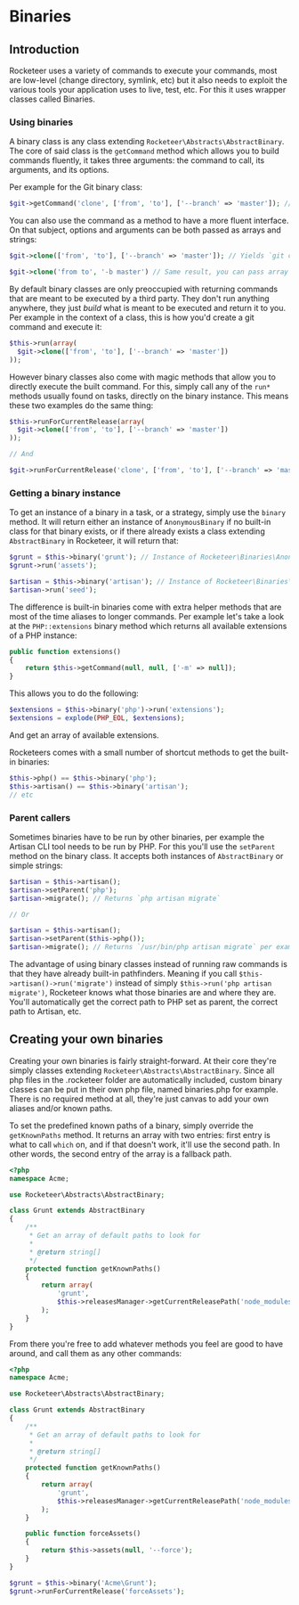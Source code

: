 # Binaries

## Introduction

Rocketeer uses a variety of commands to execute your commands, most are low-level (change directory, symlink, etc) but it also needs to exploit the various tools your application uses to live, test, etc. For this it uses wrapper classes called Binaries.

### Using binaries

A binary class is any class extending `Rocketeer\Abstracts\AbstractBinary`. The core of said class is the `getCommand` method which allows you to build commands fluently, it takes three arguments: the command to call, its arguments, and its options.

Per example for the Git binary class:

```php
$git->getCommand('clone', ['from', 'to'], ['--branch' => 'master']); // Yields `git clone from to --branch="master"
```

You can also use the command as a method to have a more fluent interface. On that subject, options and arguments can be both passed as arrays and strings:

```php
$git->clone(['from', 'to'], ['--branch' => 'master']); // Yields `git clone from to --branch="master"`

$git->clone('from to', '-b master') // Same result, you can pass array or strings interchangeably
```

By default binary classes are only preoccupied with returning commands that are meant to be executed by a third party. They don't run anything anywhere, they just *build* what is meant to be executed and return it to you. Per example in the context of a class, this is how you'd create a git command and execute it:

```php
$this->run(array(
  $git->clone(['from', 'to'], ['--branch' => 'master'])
));
```

However binary classes also come with magic methods that allow you to directly execute the built command. For this, simply call any of the `run*` methods usually found on tasks, directly on the binary instance. This means these two examples do the same thing:

```php
$this->runForCurrentRelease(array(
  $git->clone(['from', 'to'], ['--branch' => 'master'])
));

// And

$git->runForCurrentRelease('clone', ['from', 'to'], ['--branch' => 'master']);
```

### Getting a binary instance

To get an instance of a binary in a task, or a strategy, simply use the `binary` method. It will return either an instance of `AnonymousBinary` if no built-in class for that binary exists, or if there already exists a class extending `AbstractBinary` in Rocketeer, it will return that:

```php
$grunt = $this->binary('grunt'); // Instance of Rocketeer\Binaries\AnonymousBinary
$grunt->run('assets');

$artisan = $this->binary('artisan'); // Instance of Rocketeer\Binaries\Artisan
$artisan->run('seed');
```

The difference is built-in binaries come with extra helper methods that are most of the time aliases to longer commands. Per example let's take a look at the `PHP::extensions` binary method which returns all available extensions of a PHP instance:

```php
public function extensions()
{
	return $this->getCommand(null, null, ['-m' => null]);
}
```

This allows you to do the following:

```php
$extensions = $this->binary('php')->run('extensions');
$extensions = explode(PHP_EOL, $extensions);
```

And get an array of available extensions.

Rocketeers comes with a small number of shortcut methods to get the built-in binaries:

```php
$this->php() == $this->binary('php');
$this->artisan() == $this->binary('artisan');
// etc
```

### Parent callers

Sometimes binaries have to be run by other binaries, per example the Artisan CLI tool needs to be run by PHP. For this you'll use the `setParent` method on the binary class. It accepts both instances of `AbstractBinary` or simple strings:

```php
$artisan = $this->artisan();
$artisan->setParent('php');
$artisan->migrate(); // Returns `php artisan migrate`

// Or

$artisan = $this->artisan();
$artisan->setParent($this->php());
$artisan->migrate(); // Returns `/usr/bin/php artisan migrate` per example
```

The advantage of using binary classes instead of running raw commands is that they have already built-in pathfinders. Meaning if you call `$this->artisan()->run('migrate')` instead of simply `$this->run('php artisan migrate')`, Rocketeer knows what those binaries are and where they are. You'll automatically get the correct path to PHP set as parent, the correct path to Artisan, etc.

## Creating your own binaries

Creating your own binaries is fairly straight-forward. At their core they're simply classes extending `Rocketeer\Abstracts\AbstractBinary`. Since all php files in the .rocketeer folder are automatically included, custom binary classes can be put in their own php file, named binaries.php for example. There is no required method at all, they're just canvas to add your own aliases and/or known paths.

To set the predefined known paths of a binary, simply override the `getKnownPaths` method. It returns an array with two entries: first entry is what to call `which` on, and if that doesn't work, it'll use the second path. In other words, the second entry of the array is a fallback path.

```php
<?php
namespace Acme;

use Rocketeer\Abstracts\AbstractBinary;

class Grunt extends AbstractBinary
{
	/**
	 * Get an array of default paths to look for
	 *
	 * @return string[]
	 */
	protected function getKnownPaths()
	{
		return array(
			'grunt',
			$this->releasesManager->getCurrentReleasePath('node_modules/.bin/grunt'),
		);
	}
}
```

From there you're free to add whatever methods you feel are good to have around, and call them as any other commands:


```php
<?php
namespace Acme;

use Rocketeer\Abstracts\AbstractBinary;

class Grunt extends AbstractBinary
{
	/**
	 * Get an array of default paths to look for
	 *
	 * @return string[]
	 */
	protected function getKnownPaths()
	{
		return array(
			'grunt',
			$this->releasesManager->getCurrentReleasePath('node_modules/.bin/grunt'),
		);
	}

	public function forceAssets()
	{
		return $this->assets(null, '--force');
	}
}
```

```php
$grunt = $this->binary('Acme\Grunt');
$grunt->runForCurrentRelease('forceAssets');
```
